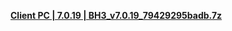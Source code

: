 **[ Client PC | 7.0.19 | BH3_v7.0.19_79429295badb.7z ](https://bh3rd-beta.bh3.com/ptpublic/Beta/20230922110423_WdObaGTT7W2OIN9X/BH3_v7.0.19_79429295badb.7z)**

